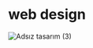 # web design

![Adsız tasarım (3)](https://user-images.githubusercontent.com/103332831/194947352-590aa19f-df21-4fe5-8384-02501a099554.gif)
